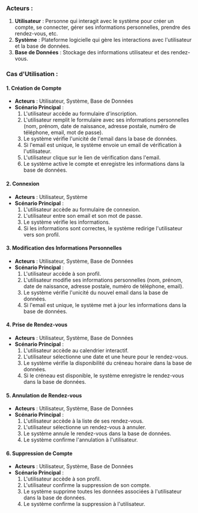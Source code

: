 ### Acteurs :
1. **Utilisateur** : Personne qui interagit avec le système pour créer un compte, se connecter, gérer ses informations personnelles, prendre des rendez-vous, etc.
2. **Système** : Plateforme logicielle qui gère les interactions avec l'utilisateur et la base de données.
3. **Base de Données** : Stockage des informations utilisateur et des rendez-vous.

### Cas d'Utilisation :

#### 1. Création de Compte
- **Acteurs** : Utilisateur, Système, Base de Données
- **Scénario Principal** :
  1. L'utilisateur accède au formulaire d'inscription.
  2. L'utilisateur remplit le formulaire avec ses informations personnelles (nom, prénom, date de naissance, adresse postale, numéro de téléphone, email, mot de passe).
  3. Le système vérifie l'unicité de l'email dans la base de données.
  4. Si l'email est unique, le système envoie un email de vérification à l'utilisateur.
  5. L'utilisateur clique sur le lien de vérification dans l'email.
  6. Le système active le compte et enregistre les informations dans la base de données.

#### 2. Connexion
- **Acteurs** : Utilisateur, Système
- **Scénario Principal** :
  1. L'utilisateur accède au formulaire de connexion.
  2. L'utilisateur entre son email et son mot de passe.
  3. Le système vérifie les informations.
  4. Si les informations sont correctes, le système redirige l'utilisateur vers son profil.

#### 3. Modification des Informations Personnelles
- **Acteurs** : Utilisateur, Système, Base de Données
- **Scénario Principal** :
  1. L'utilisateur accède à son profil.
  2. L'utilisateur modifie ses informations personnelles (nom, prénom, date de naissance, adresse postale, numéro de téléphone, email).
  3. Le système vérifie l'unicité du nouvel email dans la base de données.
  4. Si l'email est unique, le système met à jour les informations dans la base de données.

#### 4. Prise de Rendez-vous
- **Acteurs** : Utilisateur, Système, Base de Données
- **Scénario Principal** :
  1. L'utilisateur accède au calendrier interactif.
  2. L'utilisateur sélectionne une date et une heure pour le rendez-vous.
  3. Le système vérifie la disponibilité du créneau horaire dans la base de données.
  4. Si le créneau est disponible, le système enregistre le rendez-vous dans la base de données.

#### 5. Annulation de Rendez-vous
- **Acteurs** : Utilisateur, Système, Base de Données
- **Scénario Principal** :
  1. L'utilisateur accède à la liste de ses rendez-vous.
  2. L'utilisateur sélectionne un rendez-vous à annuler.
  3. Le système annule le rendez-vous dans la base de données.
  4. Le système confirme l'annulation à l'utilisateur.

#### 6. Suppression de Compte
- **Acteurs** : Utilisateur, Système, Base de Données
- **Scénario Principal** :
  1. L'utilisateur accède à son profil.
  2. L'utilisateur confirme la suppression de son compte.
  3. Le système supprime toutes les données associées à l'utilisateur dans la base de données.
  4. Le système confirme la suppression à l'utilisateur.